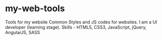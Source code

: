 # my-web-tools
Tools for my website
Common Styles and JS codes for websites.
I am a UI developer (learning stage). Skills - HTML5, CSS3, JavaScript, jQuery, AngularJS, SASS
